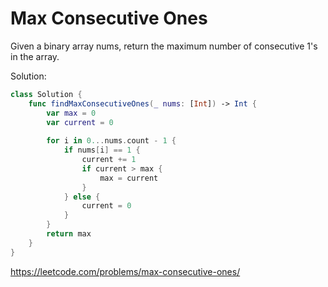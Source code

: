# Max Consecutive Ones

Given a binary array nums, return the maximum number of consecutive 1's in the array.

Solution:

```Swift
class Solution {
    func findMaxConsecutiveOnes(_ nums: [Int]) -> Int {
        var max = 0
        var current = 0
        
        for i in 0...nums.count - 1 {
            if nums[i] == 1 {
                current += 1 
                if current > max {
                    max = current
                }
            } else {
                current = 0
            }
        } 
        return max
    }
}
```

https://leetcode.com/problems/max-consecutive-ones/
